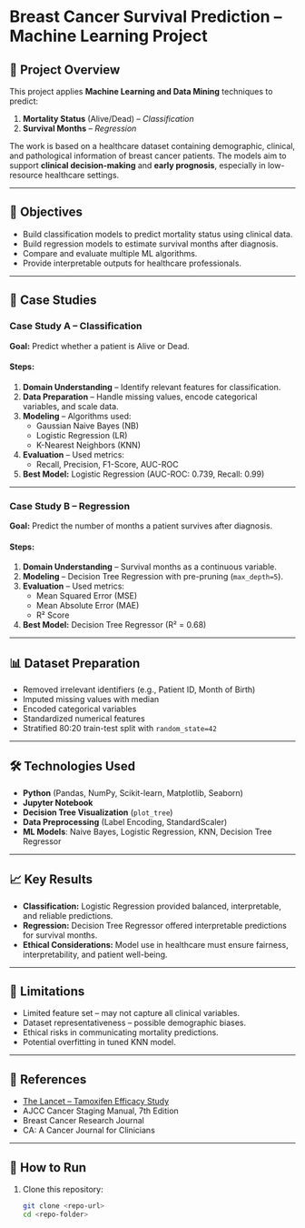 # Breast Cancer Survival Prediction – Machine Learning Project

## 📌 Project Overview
This project applies **Machine Learning and Data Mining** techniques to predict:
1. **Mortality Status** (Alive/Dead) – *Classification*
2. **Survival Months** – *Regression*

The work is based on a healthcare dataset containing demographic, clinical, and pathological information of breast cancer patients. The models aim to support **clinical decision-making** and **early prognosis**, especially in low-resource healthcare settings.

---

## 🎯 Objectives
- Build classification models to predict mortality status using clinical data.
- Build regression models to estimate survival months after diagnosis.
- Compare and evaluate multiple ML algorithms.
- Provide interpretable outputs for healthcare professionals.

---

## 📂 Case Studies

### **Case Study A – Classification**
**Goal:** Predict whether a patient is Alive or Dead.

#### Steps:
1. **Domain Understanding** – Identify relevant features for classification.
2. **Data Preparation** – Handle missing values, encode categorical variables, and scale data.
3. **Modeling** – Algorithms used:
   - Gaussian Naive Bayes (NB)
   - Logistic Regression (LR)
   - K-Nearest Neighbors (KNN)
4. **Evaluation** – Used metrics:
   - Recall, Precision, F1-Score, AUC-ROC
5. **Best Model:** Logistic Regression (AUC-ROC: 0.739, Recall: 0.99)

---

### **Case Study B – Regression**
**Goal:** Predict the number of months a patient survives after diagnosis.

#### Steps:
1. **Domain Understanding** – Survival months as a continuous variable.
2. **Modeling** – Decision Tree Regression with pre-pruning (`max_depth=5`).
3. **Evaluation** – Used metrics:
   - Mean Squared Error (MSE)
   - Mean Absolute Error (MAE)
   - R² Score
4. **Best Model:** Decision Tree Regressor (R² = 0.68)

---

## 📊 Dataset Preparation
- Removed irrelevant identifiers (e.g., Patient ID, Month of Birth)
- Imputed missing values with median
- Encoded categorical variables
- Standardized numerical features
- Stratified 80:20 train-test split with `random_state=42`

---

## 🛠️ Technologies Used
- **Python** (Pandas, NumPy, Scikit-learn, Matplotlib, Seaborn)
- **Jupyter Notebook**
- **Decision Tree Visualization** (`plot_tree`)
- **Data Preprocessing** (Label Encoding, StandardScaler)
- **ML Models**: Naive Bayes, Logistic Regression, KNN, Decision Tree Regressor

---

## 📈 Key Results
- **Classification:** Logistic Regression provided balanced, interpretable, and reliable predictions.
- **Regression:** Decision Tree Regressor offered interpretable predictions for survival months.
- **Ethical Considerations:** Model use in healthcare must ensure fairness, interpretability, and patient well-being.

---

## 📌 Limitations
- Limited feature set – may not capture all clinical variables.
- Dataset representativeness – possible demographic biases.
- Ethical risks in communicating mortality predictions.
- Potential overfitting in tuned KNN model.

---

## 📜 References
- [The Lancet – Tamoxifen Efficacy Study](https://doi.org/10.1016/S0140-6736(11)60993-8)
- AJCC Cancer Staging Manual, 7th Edition
- Breast Cancer Research Journal
- CA: A Cancer Journal for Clinicians

---

## 🚀 How to Run
1. Clone this repository:
   ```bash
   git clone <repo-url>
   cd <repo-folder>
